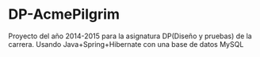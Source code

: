 # DP-AcmePilgrim
Proyecto del año 2014-2015 para la asignatura DP(Diseño y pruebas) de la carrera. Usando Java+Spring+Hibernate con una base de datos MySQL

